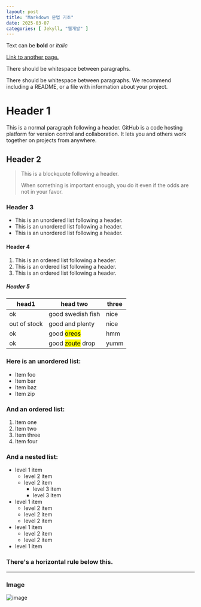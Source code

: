 ```yaml
---
layout: post
title: "Markdown 문법 기초"
date: 2025-03-07
categories: [ Jekyll, "웹개발" ]
---
```


Text can be **bold** or *italic*

[Link to another page.](https://www.snu.ac.kr/)

There should be whitespace between paragraphs.

There should be whitespace between paragraphs. We recommend including a README, or a file with information about your project.

# Header 1

This is a normal paragraph following a header. GitHub is a code hosting platform for version control and collaboration. It lets you and others work together on projects from anywhere.

## Header 2

> This is a blockquote following a header.  
>  
> When something is important enough, you do it even if the odds are not in your favor.

### Header 3

- This is an unordered list following a header.
- This is an unordered list following a header.
- This is an unordered list following a header.

#### Header 4

1. This is an ordered list following a header.
2. This is an ordered list following a header.
3. This is an ordered list following a header.

##### Header 5

| head1       | head two         | three |
|-------------|------------------|--------|
| ok          | good swedish fish| nice   |
| out of stock| good and plenty  | nice   |
| ok          | good <mark>oreos</mark>       | hmm    |
| ok          | good <mark>zoute</mark> drop  | yumm   |

### Here is an unordered list:

- Item foo  
- Item bar  
- Item baz  
- Item zip  

### And an ordered list:

1. Item one  
2. Item two  
3. Item three  
4. Item four  

### And a nested list:

- level 1 item  
  - level 2 item  
  - level 2 item  
    - level 3 item  
    - level 3 item  
- level 1 item  
  - level 2 item  
  - level 2 item  
  - level 2 item  
- level 1 item  
  - level 2 item  
  - level 2 item 
- level 1 item

### There's a horizontal rule below this.

---

### Image

![image](https://sumin-park-teaching.github.io/assets/img/mint-chocolate-chip-ice-cream.jpg)
